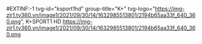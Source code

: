 #EXTINF:-1 tvg-id="ksport1hd" group-title="K+" tvg-logo="https://img-zlr1.tv360.vn/image1/2021/09/30/14/1632985513801/2194b65aa33f_640_360.png", K+SPORT1 HD
https://img-zlr1.tv360.vn/image1/2021/09/30/14/1632985513801/2194b65aa33f_640_360.png

